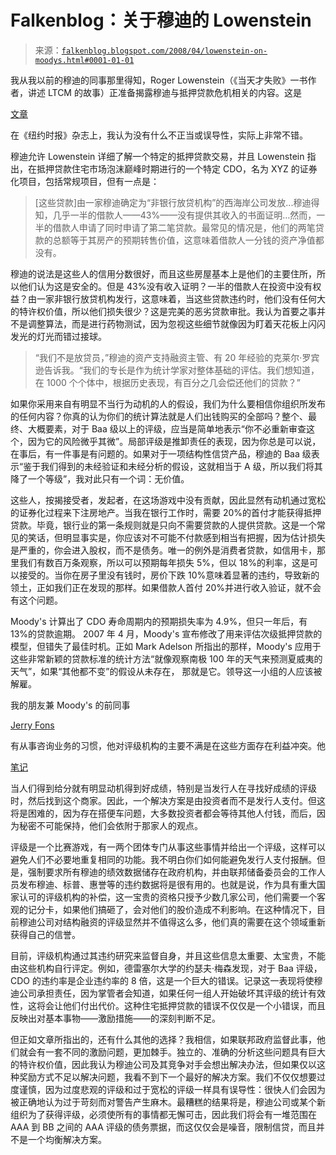 <!--yml

category: 未分类

日期：2024-05-12 23:21:16

-->

# Falkenblog：关于穆迪的 Lowenstein

> 来源：[`falkenblog.blogspot.com/2008/04/lowenstein-on-moodys.html#0001-01-01`](http://falkenblog.blogspot.com/2008/04/lowenstein-on-moodys.html#0001-01-01)

我从我以前的穆迪的同事那里得知，Roger Lowenstein（《当天才失败》一书作者，讲述 LTCM 的故事）正准备揭露穆迪与抵押贷款危机相关的内容。这是

[文章](http://www.nytimes.com/2008/04/27/magazine/27Credit-t.html?_r=1&ref=business&pagewanted=print&oref=slogin)

在《纽约时报》杂志上，我认为没有什么不正当或误导性，实际上非常不错。

穆迪允许 Lowenstein 详细了解一个特定的抵押贷款交易，并且 Lowenstein 指出，在抵押贷款住宅市场泡沫巅峰时期进行的一个特定 CDO，名为 XYZ 的证券化项目，包括常规项目，但有一点是：

> [这些贷款]由一家穆迪确定为“非银行放贷机构”的西海岸公司发放...穆迪得知，几乎一半的借款人——43%——没有提供其收入的书面证明...然而，一半的借款人申请了同时申请了第二笔贷款。最常见的情况是，他们的两笔贷款的总额等于其房产的预期转售价值，这意味着借款人一分钱的资产净值都没有。

穆迪的说法是这些人的信用分数很好，而且这些房屋基本上是他们的主要住所，所以他们认为这是安全的。但是 43%没有收入证明？一半的借款人在投资中没有权益？由一家非银行放贷机构发行，这意味着，当这些贷款违约时，他们没有任何大的特许权价值，所以他们损失很少？这是完美的恶劣贷款审批。我认为首要之事并不是调整算法，而是进行药物测试，因为忽视这些细节就像因为盯着天花板上闪闪发光的灯光而错过接球。

> “我们不是放贷员，”穆迪的资产支持融资主管、有 20 年经验的克莱尔·罗宾逊告诉我。“我们的专长是作为统计学家对整体基础的评估。我们想知道，在 1000 个个体中，根据历史表现，有百分之几会偿还他们的贷款？”

如果你采用来自有明显不当行为动机的人的假设，我们为什么要相信你组织所发布的任何内容？你真的认为你们的统计算法就是人们出钱购买的全部吗？整个、最终、大概要素，对于 Baa 级以上的评级，应当是简单地表示“你不必重新审查这个，因为它的风险微乎其微”。局部评级是推卸责任的表现，因为你总是可以说，在事后，有一件事是有问题的。如果对于一项结构性信贷产品，穆迪的 Baa 级表示“鉴于我们得到的未经验证和未经分析的假设，这就相当于 A 级，所以我们将其降了一个等级”，我对此只有一个词：无价值。

这些人，按揭接受者，发起者，在这场游戏中没有贡献，因此显然有动机通过宽松的证券化过程来下注房地产。当我在银行工作时，需要 20%的首付才能获得抵押贷款。毕竟，银行业的第一条规则就是只向不需要贷款的人提供贷款。这是一个常见的笑话，但明显事实是，你应该对不可能不付款感到相当有把握，因为估计损失是严重的，你会进入股权，而不是债务。唯一的例外是消费者贷款，如信用卡，那里我们有数百万条观察，所以可以预期每年损失 5%，但以 18%的利率，这是可以接受的。当你在房子里没有钱时，房价下跌 10%意味着显著的违约，导致新的领土，正如我们正在发现的那样。如果借款人首付 20%并进行收入验证，就不会有这个问题。

Moody's 计算出了 CDO 寿命周期内的预期损失率为 4.9%，但只一年后，有 13%的贷款逾期。 2007 年 4 月，Moody's 宣布修改了用来评估次级抵押贷款的模型，但错失了最佳时机。正如 Mark Adelson 所指出的那样，Moody's 应用于这些非常新颖的贷款标准的统计方法“就像观察南极 100 年的天气来预测夏威夷的天气”，如果“其他都不变”的假设从未存在， 那就是它。领导这一小组的人应该被解雇。

我的朋友兼 Moody's 的前同事

[Jerry Fons](http://www.fonsrisksolutions.com/)

有从事咨询业务的习惯，他对评级机构的主要不满是在这些方面存在利益冲突。他

[笔记](http://www.fonsrisksolutions.com/Documents/Ratings%20White%20Paper.pdf)

当人们得到给分就有明显动机得到好成绩，特别是当发行人在寻找好成绩的评级时，然后找到这个商家。因此，一个解决方案是由投资者而不是发行人支付。但这将是困难的，因为存在搭便车问题，大多数投资者都会等待其他人付钱，而后，因为秘密不可能保持，他们会依附于那家人的观点。

评级是一个比赛游戏，有一两个团体专门从事这些事情并给出一个评级，这样可以避免人们不必要地重复相同的功能。我不明白你们如何能避免发行人支付报酬。但是，强制要求所有穆迪的绩效数据储存在政府机构，并由联邦储备委员会的工作人员发布穆迪、标普、惠誉等的违约数据将是很有用的。也就是说，作为具有重大国家认可的评级机构的补偿，这一宝贵的资格只授予少数几家公司，他们需要一个客观的记分卡，如果他们搞砸了，会对他们的股价造成不利影响。在这种情况下，目前穆迪公司对结构融资的评级显然并不值得这么多，他们真的需要在这个领域重新获得自己的信誉。

目前，评级机构通过其违约研究来监督自身，并且这些信息太重要、太宝贵，不能由这些机构自行评定。例如，德雷塞尔大学的约瑟夫·梅森发现，对于 Baa 评级，CDO 的违约率是企业违约率的 8 倍，这是一个巨大的错误。记录这一表现将使穆迪公司承担责任，因为掌管者会知道，如果任何一组人开始破坏其评级的统计有效性，这将会让他们付出代价。这种住宅抵押贷款的错误不仅仅是一个小错误，而且反映出对基本事物——激励措施——的深刻判断不足。

但正如文章所指出的，还有什么其他的选择？我相信，如果联邦政府监督此事，他们就会有一套不同的激励问题，更加棘手。独立的、准确的分析这些问题具有巨大的特许权价值，因此我认为穆迪公司及其竞争对手会想出解决办法，但如果仅以这种奖励方式不足以解决问题，我看不到下一个最好的解决方案。我们不仅仅想要过度谨慎，因为过度悲观的评级和过于宽松的评级一样具有误导性：很快人们会因为被正确地认为过于苛刻而对警告产生麻木。最糟糕的结果将是，穆迪公司或某个新组织为了获得评级，必须使所有的事情都无懈可击，因此我们将会有一堆范围在 AAA 到 BB 之间的 AAA 评级的债务票据，而这仅仅会是噪音，限制信贷，而且并不是一个均衡解决方案。
